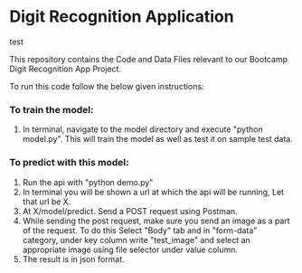 # Digit Recognition Application
test

This repository contains the Code and Data Files relevant to our Bootcamp
Digit Recognition App Project.

To run this code follow the below given instructions:

<h3>To train the model:</h3>

1) In terminal, navigate to the model directory and execute "python model.py". This will train the model as well as test it on sample test data.

<h3>To predict with this model:</h3>
<ol>
<li>Run the api with "python demo.py"</li>
<li>In terminal you will be shown a url at which the api will be running, Let that url be X.</li>
<li>At X/model/predict. Send a POST request using Postman.</li>
<li>While sending the post request, make sure you send an image as a part of the request. To do this Select "Body" tab and in
"form-data" category, under key column write "test_image" and select an appropriate image using file selector under value column.</li>
<li>The result is in json format.</li>
</ol>
